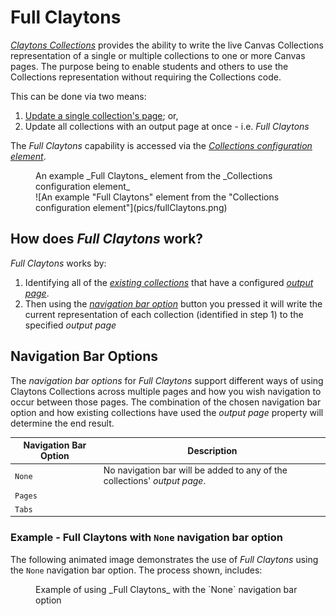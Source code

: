 # Full Claytons

[_Claytons Collections_](../representations/claytons/overview.md) provides the ability to write the live Canvas Collections representation of a single or multiple collections to one or more Canvas pages. The purpose being to enable students and others to use the Collections representation without requiring the Collections code.

This can be done via two means:

1. [Update a single collection's page](update-single-collection.md); or,
2. Update all collections with an output page at once - i.e. _Full Claytons_

The _Full Claytons_ capability is accessed via the [_Collections configuration element_](../collections/overview.md).

<figure markdown>
<figcaption>An example _Full Claytons_ element from the _Collections configuration element_</figcaption>
![An example "Full Claytons" element from the "Collections configuration element"](pics/fullClaytons.png)
</figure>

## How does _Full Claytons_ work?

_Full Claytons_ works by:

1. Identifying all of the [_existing collections_](../collections/existing-collections.md) that have a configured [_output page_](../collections/existing-collections.md#output-page).
2. Then using the [_navigation bar option_](#navigation-bar-options) button you pressed it will write the current representation of each collection (identified in step 1) to the specified _output page_

## Navigation Bar Options

The _navigation bar options_ for _Full Claytons_ support different ways of using Claytons Collections across multiple pages and how you wish navigation to occur between those pages. The combination of the chosen navigation bar option and how existing collections have used the _output page_ property will determine the end result.

| Navigation Bar Option | Description |
| --- | --- |
| `None` | No navigation bar will be added to any of the collections' _output page_. |
| `Pages` | |
| `Tabs` | |


### Example - Full Claytons with `None` navigation bar option

The following animated image demonstrates the use of _Full Claytons_ using the `None` navigation bar option. The process shown, includes:

<figure markdown>
<figcaption>Example of using _Full Claytons_ with the `None` navigation bar option</figcaption>
<sl-animated-image src="../pics/animatedNoneFullClaytons.gif" alt="Example of using 'Full Claytons' with the 'None' navigation bar option" />
</figure>







